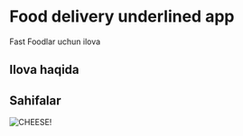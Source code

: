 # Food delivery underlined app

Fast Foodlar uchun ilova

## Ilova haqida

## Sahifalar

<p>

![CHEESE!](onboardingpage.jpg)